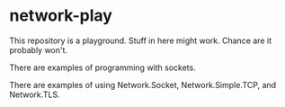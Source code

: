 # network-play

This repository is a playground.  Stuff in here might work.  Chance are it probably won't.

There are examples of programming with sockets.

There are examples of using Network.Socket, Network.Simple.TCP, and Network.TLS.

